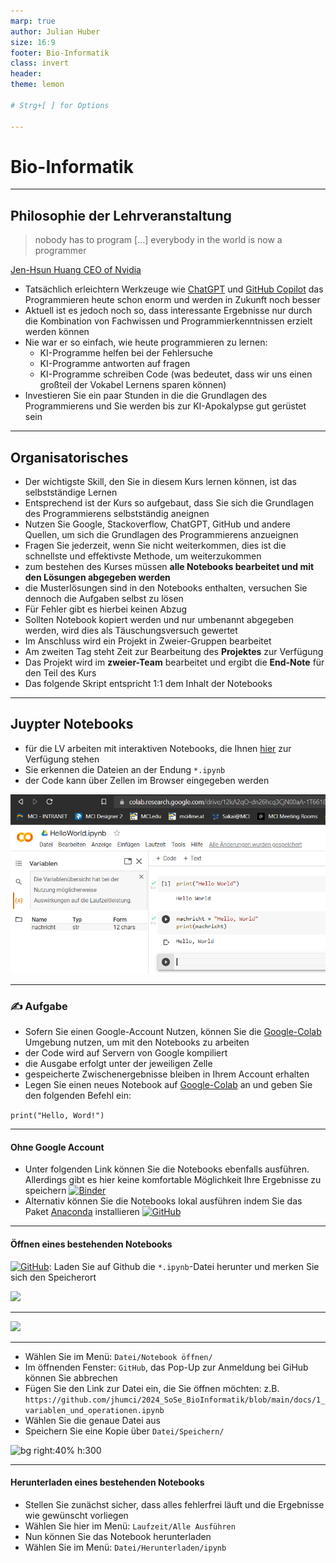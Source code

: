 ```yaml
---
marp: true
author: Julian Huber
size: 16:9
footer: Bio-Informatik
class: invert
header: 
theme: lemon 

# Strg+[ ] for Options 

---
```


<!-- paginate: true -->

# Bio-Informatik

---

## Philosophie der Lehrveranstaltung

> nobody has to program [...] everybody in the world is now a programmer

[Jen-Hsun Huang CEO of Nvidia](https://www.youtube.com/watch?v=iUOrH2FJKfo&t=1090s)

* Tatsächlich erleichtern Werkzeuge wie [ChatGPT](https://chat.openai.com/) und [GitHub Copilot](https://github.com/features/copilot) das Programmieren heute schon enorm und werden in Zukunft noch besser
* Aktuell ist es jedoch noch so, dass interessante Ergebnisse nur durch die Kombination von Fachwissen und Programmierkenntnissen erzielt werden können
* Nie war er so einfach, wie heute programmieren zu lernen:
    * KI-Programme helfen bei der Fehlersuche
    * KI-Programme antworten auf fragen
    * KI-Programme schreiben Code (was bedeutet, dass wir uns einen großteil der Vokabel Lernens sparen können)
* Investieren Sie ein paar Stunden in die die Grundlagen des Programmierens und Sie werden bis zur KI-Apokalypse gut gerüstet sein

---

## Organisatorisches

- Der wichtigste Skill, den Sie in diesem Kurs lernen können, ist das selbstständige Lernen
- Entsprechend ist der Kurs so aufgebaut, dass Sie sich die Grundlagen des Programmierens selbstständig aneignen
- Nutzen Sie Google, Stackoverflow, ChatGPT, GitHub und andere Quellen, um sich die Grundlagen des Programmierens anzueignen
- Fragen Sie jederzeit, wenn Sie nicht weiterkommen, dies ist die schnellste und effektivste Methode, um weiterzukommen
- zum bestehen des Kurses müssen **alle Notebooks bearbeitet und mit den Lösungen abgegeben werden**
- die Musterlösungen sind in den Notebooks enthalten, versuchen Sie dennoch die Aufgaben selbst zu lösen
- Für Fehler gibt es hierbei keinen Abzug
- Sollten Notebook kopiert werden und nur umbenannt abgegeben werden, wird dies als Täuschungsversuch gewertet
- Im Anschluss wird ein Projekt in Zweier-Gruppen bearbeitet
- Am zweiten Tag steht Zeit zur Bearbeitung des **Projektes** zur Verfügung
- Das Projekt wird im **zweier-Team** bearbeitet und ergibt die **End-Note** für den Teil des Kurs
- Das folgende Skript entspricht 1:1 dem Inhalt der Notebooks

---

## Juypter Notebooks

* für die LV arbeiten mit interaktiven Notebooks, die Ihnen [hier](https://github.com/jhumci/2024_SoSe_BioInformatik/tree/main/docs) zur Verfügung stehen
* Sie erkennen die Dateien an der Endung `*.ipynb`
* der Code kann über Zellen im Browser eingegeben werden

![bg right h:350](images/HelloWorldNotebook.png)



---


### ✍️ Aufgabe

* Sofern Sie einen Google-Account Nutzen, können Sie die [Google-Colab](https://colab.research.google.com/) Umgebung nutzen, um mit den Notebooks zu arbeiten
* der Code wird auf Servern von Google kompiliert
* die Ausgabe erfolgt unter der jeweiligen Zelle
* gespeicherte Zwischenergebnisse bleiben in Ihrem Account erhalten
* Legen Sie einen neues Notebook auf [Google-Colab](https://colab.research.google.com/) an und geben Sie den folgenden Befehl ein:

```print("Hello, Word!")```

---

#### Ohne Google Account

- Unter folgenden Link können Sie die Notebooks ebenfalls ausführen. Allerdings gibt es hier keine komfortable Möglichkeit Ihre Ergebnisse zu speichern
[![Binder](https://mybinder.org/badge_logo.svg)](https://mybinder.org/v2/gh/jhumci/2024_SoSe_BioInformatik/tree/main/docs/HEAD) 
- Alternativ können Sie die Notebooks lokal ausführen indem Sie das Paket [Anaconda](https://www.youtube.com/watch?v=h1sAzPojKMg) installieren
[![GitHub](https://img.shields.io/badge/github-%23121011.svg?style=for-the-badge&logo=github&logoColor=white)](https://github.com/jhumci/2024_SoSe_BioInformatik/tree/main/docs)

---

#### Öffnen eines bestehenden Notebooks

[![GitHub](https://img.shields.io/badge/github-%23121011.svg?style=for-the-badge&logo=github&logoColor=white)](https://github.com/jhumci/2024_SoSe_BioInformatik/tree/main/docs): Laden Sie auf Github die `*.ipynb`-Datei herunter und merken Sie sich den Speicherort

![](images/DoewnloadNotebook.png)


---

![](images/OpenColab.webp)

---

- Wählen Sie im Menü: `Datei/Notebook öffnen/` 
- Im öffnenden Fenster: `GitHub`, das Pop-Up zur Anmeldung bei GiHub können Sie abbrechen
- Fügen Sie den Link zur Datei ein, die Sie öffnen möchten: z.B. `https://github.com/jhumci/2024_SoSe_BioInformatik/blob/main/docs/1_variablen_und_operationen.ipynb`
- Wählen Sie die genaue Datei aus
- Speichern Sie eine Kopie über `Datei/Speichern/` 


![bg right:40% h:300](images/Repooeffenen.png)

---

#### Herunterladen eines bestehenden Notebooks

- Stellen Sie zunächst sicher, dass alles fehlerfrei läuft und die Ergebnisse wie gewünscht vorliegen
- Wählen Sie hier im Menü: `Laufzeit/Alle Ausführen`
- Nun können Sie das Notebook herunterladen
- Wählen Sie im Menü: `Datei/Herunterladen/ipynb`